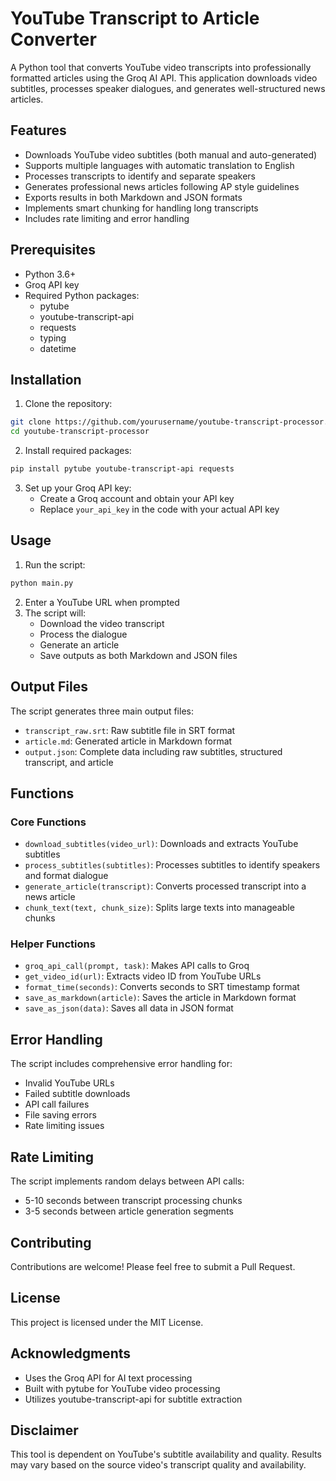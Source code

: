 # YouTube Transcript to Article Converter

A Python tool that converts YouTube video transcripts into professionally formatted articles using the Groq AI API. This application downloads video subtitles, processes speaker dialogues, and generates well-structured news articles.

## Features

- Downloads YouTube video subtitles (both manual and auto-generated)
- Supports multiple languages with automatic translation to English
- Processes transcripts to identify and separate speakers
- Generates professional news articles following AP style guidelines
- Exports results in both Markdown and JSON formats
- Implements smart chunking for handling long transcripts
- Includes rate limiting and error handling

## Prerequisites

- Python 3.6+
- Groq API key
- Required Python packages:
  - pytube
  - youtube-transcript-api
  - requests
  - typing
  - datetime

## Installation

1. Clone the repository:
```bash
git clone https://github.com/yourusername/youtube-transcript-processor.git
cd youtube-transcript-processor
```

2. Install required packages:
```bash
pip install pytube youtube-transcript-api requests
```

3. Set up your Groq API key:
   - Create a Groq account and obtain your API key
   - Replace `your_api_key` in the code with your actual API key

## Usage

1. Run the script:
```bash
python main.py
```

2. Enter a YouTube URL when prompted
3. The script will:
   - Download the video transcript
   - Process the dialogue
   - Generate an article
   - Save outputs as both Markdown and JSON files

## Output Files

The script generates three main output files:
- `transcript_raw.srt`: Raw subtitle file in SRT format
- `article.md`: Generated article in Markdown format
- `output.json`: Complete data including raw subtitles, structured transcript, and article

## Functions

### Core Functions

- `download_subtitles(video_url)`: Downloads and extracts YouTube subtitles
- `process_subtitles(subtitles)`: Processes subtitles to identify speakers and format dialogue
- `generate_article(transcript)`: Converts processed transcript into a news article
- `chunk_text(text, chunk_size)`: Splits large texts into manageable chunks

### Helper Functions

- `groq_api_call(prompt, task)`: Makes API calls to Groq
- `get_video_id(url)`: Extracts video ID from YouTube URLs
- `format_time(seconds)`: Converts seconds to SRT timestamp format
- `save_as_markdown(article)`: Saves the article in Markdown format
- `save_as_json(data)`: Saves all data in JSON format

## Error Handling

The script includes comprehensive error handling for:
- Invalid YouTube URLs
- Failed subtitle downloads
- API call failures
- File saving errors
- Rate limiting issues

## Rate Limiting

The script implements random delays between API calls:
- 5-10 seconds between transcript processing chunks
- 3-5 seconds between article generation segments

## Contributing

Contributions are welcome! Please feel free to submit a Pull Request.

## License

This project is licensed under the MIT License.

## Acknowledgments

- Uses the Groq API for AI text processing
- Built with pytube for YouTube video processing
- Utilizes youtube-transcript-api for subtitle extraction

## Disclaimer

This tool is dependent on YouTube's subtitle availability and quality. Results may vary based on the source video's transcript quality and availability.